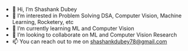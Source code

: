 - 👋 Hi, I’m Shashank Dubey
- 👀 I’m interested in Problem Solving DSA, Computer Vision, Machine Learning, Rocketery, etc
- 🌱 I’m currently learning ML and Computer Vision
- 💞️ I’m looking to collaborate on ML and Computer Vision Research
- 📫 You can reach  out to me on shashankdubey78@gmail.com

<!---
shashankdubey78/shashankdubey78 is a ✨ special ✨ repository because its `README.md` (this file) appears on your GitHub profile.
You can click the Preview link to take a look at your changes.
--->
